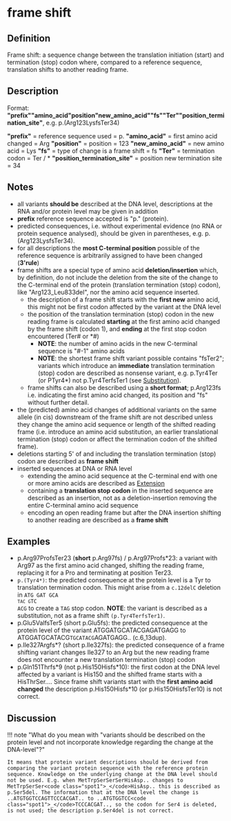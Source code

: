 
# frame shift

## Definition

Frame shift: a sequence change between the translation initiation (start) and termination (stop) codon where, compared to a reference sequence, translation shifts to another reading frame.

## Description

Format:   **"prefix""amino_acid"position"new_amino_acid""fs""Ter""position_termination_site"**,  e.g. p.(Arg123LysfsTer34)

**"prefix"**  =  reference sequence used  =  p.
**"amino_acid"**  =  first amino acid changed  =  Arg
**"position"**  =  position  =  123
**"new_amino_acid"**  =  new amino acid  =  Lys
**"fs"**  =  type of change is a frame shift  =  fs
**"Ter"**  =  termination codon  =  Ter / \*
**"position_termination_site"**  =  position new termination site  =  34

## Notes

* all variants **should be** described at the DNA level, descriptions at the RNA and/or protein level may be given in addition
* **prefix** reference sequence accepted is "p." (protein).
* predicted consequences, i.e. without experimental evidence (no RNA or protein sequence analysed), should be given in parentheses, e.g. p.(Arg123LysfsTer34).
* for all descriptions the **most C-terminal position** possible of the reference sequence is arbitrarily assigned to have been changed (**3'rule**)
* frame shifts are a special type of amino acid **deletion/insertion** which, by definition, do not include the deletion from the site of the change to the C-terminal end of the protein (translation termination (stop) codon), like "Arg123\_Leu833del", nor the amino acid sequence inserted.
    * the description of a frame shift starts with the **first new** amino acid, this might not be first codon affected by the variant at the DNA level
    * the position of the translation termination (stop) codon in the new reading frame is calculated **starting** at the first amino acid changed by the frame shift (codon 1), and **ending** at the first stop codon encountered (Ter# or \*#)
        * **NOTE**: the number of amino acids in the new C-terminal sequence is "#-1" amino acids
        * **NOTE**: the shortest frame shift variant possible contains "fsTer2"; variants which introduce an **immediate** translation termination (stop) codon are described as nonsense variant, e.g. p.Tyr4Ter (or PTyr4*) not p.Tyr4TerfsTer1 (see [Substitution](../substitution/)).
    * frame shifts can also be described using a **short format**; p.Arg123fs i.e. indicating the first amino acid changed, its position and "fs" without further detail.
* the (predicted) amino acid changes of additional variants on the same allele (in cis) downstream of the frame shift are not described unless they change the amino acid sequence or length of the shifted reading frame (i.e. introduce an amino acid substitution, an earlier translational termination (stop) codon or affect the termination codon of the shifted frame).     
* deletions starting 5' of and including the translation termination (stop) codon are described as **frame shift**
* inserted sequences at DNA or RNA level
    * extending the amino acid sequence at the C-terminal end with one or more amino acids are described as [Extension](../extension/)
    * containing a **translation stop codon** in the inserted sequence are described as an insertion, not as a deletion-insertion removing the entire C-terminal amino acid sequence
    * encoding an open reading frame but after the DNA insertion shifting to another reading are described as a **frame shift**
    

## Examples

* p.Arg97ProfsTer23 (**short** p.Arg97fs) / p.Arg97Profs\*23: a variant with Arg97 as the first amino acid changed, shifting the reading frame, replacing it for a Pro and terminating at position Ter23.
* `p.(Tyr4*)`: the predicted consequence at the protein level is a Tyr to translation termination
    codon. This might arise from a `c.12delC` deletion in <code>ATG GAT GCA <code class="stop">TA</code><code
    class="del">C</code><code> </code><code class="stop">G</code>TC ACG</code> to create a <code class="stop">TAG</code> stop codon.  **NOTE**: the variant is
    described as a substitution, not as a frame shift `(p.Tyr4TerfsTer1)`.
* p.Glu5ValfsTer5 (short p.Glu5fs): the predicted consequence at the protein level of the variant ATGGATGCATACGAGATGAGG  to ATGGATGCATACG<code class="spot1">TGCATACG</code>AGATGAGG.. (c.6\_13dup).
* p.Ile327Argfs*? (short p.Ile327fs): the predicted consequence of a frame shifting variant changes Ile327 to an Arg but the new reading frame does not encounter a new translation termination (stop) codon
* p.Gln151Thrfs\*9 (not p.His150Hisfs\*10): the first codon at the DNA level affected by a variant is His150 and the shifted frame starts with a HisThrSer.... Since frame shift variants start with the **first amino acid changed** the description p.His150Hisfs\*10 (or p.His150HisfsTer10) is not correct.

## Discussion

!!! note "<a id="protonly"></a>What do you mean with "variants should be described on the protein level and not incorporate knowledge regarding the change at the DNA-level"?"

    It means that protein variant descriptions should be derived from comparing the variant protein sequence with the reference protein sequence. Knowledge on the underlying change at the DNA level should not be used. E.g. when MetTrpSerSerSerHisAsp.. changes to MetTrpSerSer<code class="spot1">_</code>HisAsp.. this is described as p.Ser5del. The information that at the DNA level the change is ..ATGTGGTCCAGTTCCCACGAT.. to ..ATGTGGTCC<code class="spot1">_</code>TCCCACGAT.., so the codon for Ser4 is deleted, is not used; the description p.Ser4del is not correct. 

